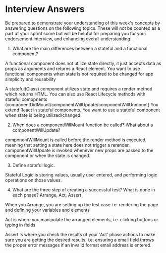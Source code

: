 # Interview Answers
Be prepared to demonstrate your understanding of this week's concepts by answering questions on the following topics. These will not be counted as a part of your sprint score but will be helpful for preparing you for your endorsement interview, and enhancing overall understanding.

1. What are the main differences between a stateful and a functional component? 

A functional component does not utilize state directly, it just accepts data as props as arguments and returns a React element. You want to use functional components when state is not required to be changed for app simplicity and reusability

A stateful(Class) component utilizes state and requires a render method which returns HTML. You can also use React Lifecycle methods with stateful comopnents (componentDidMount/componentWillUpdate/componentWillUnmount) You extend React in stateful components. You want to use a stateful component when state is being utilized/changed

2. When does a componentWillMount function be called? What about a componentWillUpdate?

 componentWillMount is called before the render method is executed, meaning that setting a state here does not trigger a rerender. componentWillUpdate is invoked whenever new props are passed to the component or when the state is changed.

3. Define stateful logic.

Stateful Logic is storing values, usually user entered, and performing logic operations on those values.


4. What are the three step of creating a successful test? What is done in each phase?
Arrange, Act, Assert

When you Arrange, you are setting up the test case i.e. rendering the page and defining your variables and elements 

Act is where you manipulate the arranged elements, i.e. clicking buttons or typing in fields

Assert is where you check the results of your 'Act' phase actions to make sure you are getting the desired results. i.e. ensuring a email field throws the proper error messages if an invalid format email address is entered.